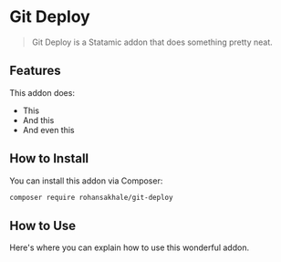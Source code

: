# Git Deploy

> Git Deploy is a Statamic addon that does something pretty neat.

## Features

This addon does:

- This
- And this
- And even this

## How to Install

You can install this addon via Composer:

``` bash
composer require rohansakhale/git-deploy
```

## How to Use

Here's where you can explain how to use this wonderful addon.
